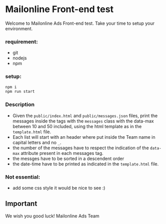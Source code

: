 # Mailonline Front-end test

Welcome to Mailonline Ads Front-end test. Take your time to setup your environment.

### requirement:
  - git
  - nodejs
  - npm

### setup:
```sh
npm i
npm run start
```
### Description
 - Given the `public/index.html` and `public/messages.json` files, print the messages inside the tags with the `messages` class with the data-max between 10 and 50 included, using the html template as in the `template.html` file.
 - Each list will start with an header where put inside the Team name in capital letters and no `_`.
 - the number of the messages have to respect the indication of the `data-max` attribute present in each messages tag.
 - the messges have to be sorted in a descendent order
 - the date-time have to be printed as indicated in the `template.html` file.

### Not essential:
  - add some css style it would be nice to see :)
## Important

We wish you good luck!
Mailonline Ads Team

